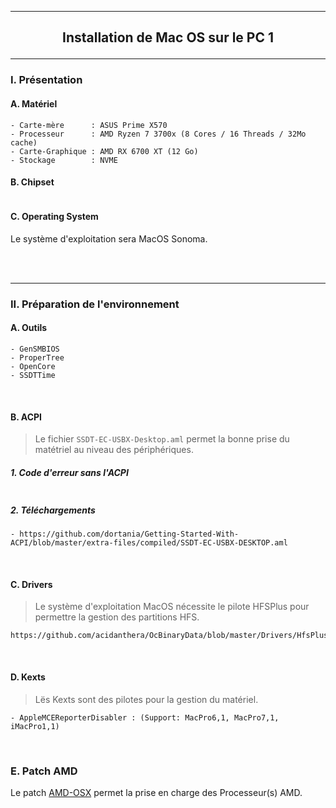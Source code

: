 -----------------------------------------------------------------------------------------------------------------------------
## <p align='center'> Installation de Mac OS sur le PC 1 </p>

-----------------------------------------------------------------------------------------------------------------------------
### I. Présentation
#### A. Matériel
```
- Carte-mère      : ASUS Prime X570
- Processeur      : AMD Ryzen 7 3700x (8 Cores / 16 Threads / 32Mo cache)
- Carte-Graphique : AMD RX 6700 XT (12 Go)
- Stockage        : NVME
```
#### B. Chipset
```
```

#### C. Operating System
Le système d'exploitation sera MacOS Sonoma.

<br />
<br />

-----------------------------------------------------------------------------------------------------------------------------
### II. Préparation de l'environnement
#### A. Outils
```
- GenSMBIOS 
- ProperTree
- OpenCore
- SSDTTime
```

<br />

#### B. ACPI
>Le fichier `SSDT-EC-USBX-Desktop.aml` permet la bonne prise du matétriel au niveau des périphériques. 
##### 1. Code d'erreur sans l'ACPI
```
```

##### 2. Téléchargements
```
- https://github.com/dortania/Getting-Started-With-ACPI/blob/master/extra-files/compiled/SSDT-EC-USBX-DESKTOP.aml
```

<br />

#### C. Drivers
>Le système d'exploitation MacOS nécessite le pilote HFSPlus pour permettre la gestion des partitions HFS.
```
https://github.com/acidanthera/OcBinaryData/blob/master/Drivers/HfsPlus.efi
```

<br />

#### D. Kexts
> Lës Kexts sont des pilotes pour la gestion du matériel.
```
- AppleMCEReporterDisabler : (Support: MacPro6,1, MacPro7,1, iMacPro1,1)
```

<br />

### E. Patch AMD
Le patch [AMD-OSX](https://github.com/AMD-OSX/AMD_Vanilla) permet la prise en charge des Processeur(s) AMD.

<br />

